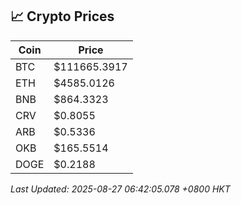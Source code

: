 ## 📈 Crypto Prices

| Coin | Price |
| ---- | ----- |
| BTC | $111665.3917 |
| ETH | $4585.0126 |
| BNB | $864.3323 |
| CRV | $0.8055 |
| ARB | $0.5336 |
| OKB | $165.5514 |
| DOGE | $0.2188 |

_Last Updated: 2025-08-27 06:42:05.078 +0800 HKT_